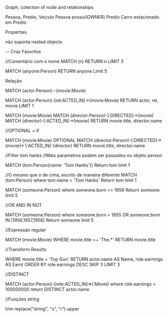 Graph, colection of node and relationships


Pessoa, Predio, Veiculo
Pessoa possui(OWNER) Predio
Carro estacionado em Predio


Properties

não suporta nested objects

-- Criar Favoritos

//Comentário com o nome
MATCH (n) RETURN n LIMIT 3

MATCH (anyone:Person) RETURN anyone Limit 5

Relação

MATCH (actor:Person)--(movie:Movie)

MATCH (actor:Person)-[rel:ACTED_IN]->(movie:Movie)
RETURN actor, rel, movie
LIMIT 1


MATCH (movie:Movie)
MATCH (director:Person)-[:DIRECTED]->(movie)
MATCH (director)-[:ACTED_IN]->(movie)
RETURN movie.title, director.name

//OPTIONAL = if

MATCH (movie:Movie)
OPTIONAL MATCH (director:Person)-[:DIRECTED]->(movie)<-[:ACTED_IN]-(director)
RETURN movie.title, director.name


//Filter tom hanks
//Mais parametros podem ser passados no objeto person

MATCH (tom:Person{name: 'Tom Hanks'})
Return tom
limit 1

//O mesmo que o de cima, escrito de maneira diferente
MATCH (tom:Person)
where tom.name = 'Tom Hanks'
Return tom
limit 1


MATCH (someone:Person)
where someone.born <> 1956
Return someone
limit 5

//OR AND IN NOT

MATCH (someone:Person)
where someone.born = 1955 OR someone.born IN [1956,1957,1958]
Return someone
limit 5


//Expressão regular

MATCH (movie:Movie)
WHERE movie.title =~ 'The.*'
RETURN movie.title


//Transform Results

WHERE movie.title = 'Top Gun'
RETURN actor.name AS Name, role.earnings AS Earnt
ORDER BY role.earnings DESC
SKIP 3
LIMIT 3

//DISTINCT

MATCH (actor:Person)-[role:ACTED_IN]=>(:Movie) 
where role.earnings > 100000000 
return DISTINCT actor.name

//Funções string

trim
replace("string", "s", "r")
upper